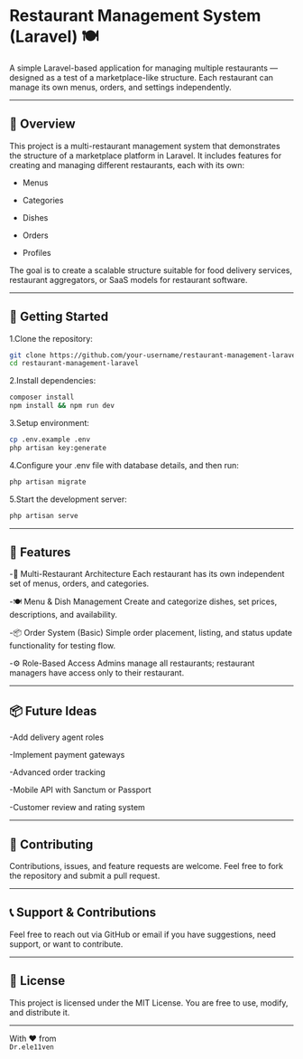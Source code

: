 # Restaurant Management System (Laravel) 🍽️

A simple Laravel-based application for managing multiple restaurants — designed as a test of a marketplace-like structure. Each restaurant can manage its own menus, orders, and settings independently.

---

## 🧩 Overview

This project is a multi-restaurant management system that demonstrates the structure of a marketplace platform in Laravel. It includes features for creating and managing different restaurants, each with its own:

- Menus

- Categories

- Dishes

- Orders

- Profiles

The goal is to create a scalable structure suitable for food delivery services, restaurant aggregators, or SaaS models for restaurant software.

---
## 🚀 Getting Started

1.Clone the repository:
```bash
git clone https://github.com/your-username/restaurant-management-laravel.git
cd restaurant-management-laravel
```
2.Install dependencies:
```bash
composer install
npm install && npm run dev
```
3.Setup environment:
```bash
cp .env.example .env
php artisan key:generate
```
4.Configure your .env file with database details, and then run:
```bash
php artisan migrate
```
5.Start the development server:
```bash
php artisan serve
```

---

## 🧠 Features
-🏪 Multi-Restaurant Architecture
Each restaurant has its own independent set of menus, orders, and categories.

-🍽️ Menu & Dish Management
Create and categorize dishes, set prices, descriptions, and availability.

-📦 Order System (Basic)
Simple order placement, listing, and status update functionality for testing flow.

-⚙️ Role-Based Access
Admins manage all restaurants; restaurant managers have access only to their restaurant.

---

## 📦 Future Ideas
-Add delivery agent roles

-Implement payment gateways

-Advanced order tracking

-Mobile API with Sanctum or Passport

-Customer review and rating system

---

## 🤝 Contributing
Contributions, issues, and feature requests are welcome. Feel free to fork the repository and submit a pull request.

---

## 📞 Support & Contributions

Feel free to reach out via GitHub or email if you have suggestions, need support, or want to contribute.

---

## 🪪 License

This project is licensed under the MIT License. You are free to use, modify, and distribute it.

---

With ❤️ from  
`Dr.ele11ven`
